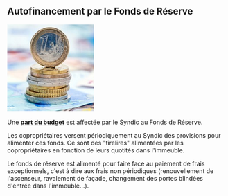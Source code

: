## Autofinancement par le Fonds de Réserve

![](budget.png)

Une [**part du budget**](fonds_reserve.md) est affectée par le Syndic au Fonds de Réserve.

Les copropriétaires versent périodiquement au Syndic des provisions pour alimenter ces fonds. Ce sont des "tirelires" alimentées par les copropriétaires en fonction de leurs quotités dans l'immeuble.

Le fonds de réserve est alimenté pour faire face au paiement de frais exceptionnels, c'est à dire aux frais non périodiques (renouvellement de l'ascenseur, ravalement de façade, changement des portes blindées d'entrée dans l'immeuble...).